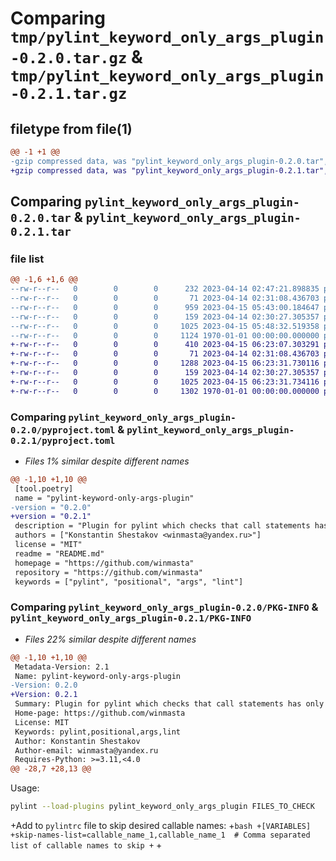# Comparing `tmp/pylint_keyword_only_args_plugin-0.2.0.tar.gz` & `tmp/pylint_keyword_only_args_plugin-0.2.1.tar.gz`

## filetype from file(1)

```diff
@@ -1 +1 @@
-gzip compressed data, was "pylint_keyword_only_args_plugin-0.2.0.tar", max compression
+gzip compressed data, was "pylint_keyword_only_args_plugin-0.2.1.tar", max compression
```

## Comparing `pylint_keyword_only_args_plugin-0.2.0.tar` & `pylint_keyword_only_args_plugin-0.2.1.tar`

### file list

```diff
@@ -1,6 +1,6 @@
--rw-r--r--   0        0        0      232 2023-04-14 02:47:21.898835 pylint_keyword_only_args_plugin-0.2.0/README.md
--rw-r--r--   0        0        0       71 2023-04-14 02:31:08.436703 pylint_keyword_only_args_plugin-0.2.0/pylint_keyword_only_args_plugin/__init__.py
--rw-r--r--   0        0        0      959 2023-04-15 05:43:00.184647 pylint_keyword_only_args_plugin-0.2.0/pylint_keyword_only_args_plugin/checker.py
--rw-r--r--   0        0        0      159 2023-04-14 02:30:27.305357 pylint_keyword_only_args_plugin-0.2.0/pylint_keyword_only_args_plugin/keyword_only_args.py
--rw-r--r--   0        0        0     1025 2023-04-15 05:48:32.519358 pylint_keyword_only_args_plugin-0.2.0/pyproject.toml
--rw-r--r--   0        0        0     1124 1970-01-01 00:00:00.000000 pylint_keyword_only_args_plugin-0.2.0/PKG-INFO
+-rw-r--r--   0        0        0      410 2023-04-15 06:23:07.303291 pylint_keyword_only_args_plugin-0.2.1/README.md
+-rw-r--r--   0        0        0       71 2023-04-14 02:31:08.436703 pylint_keyword_only_args_plugin-0.2.1/pylint_keyword_only_args_plugin/__init__.py
+-rw-r--r--   0        0        0     1288 2023-04-15 06:23:31.730116 pylint_keyword_only_args_plugin-0.2.1/pylint_keyword_only_args_plugin/checker.py
+-rw-r--r--   0        0        0      159 2023-04-14 02:30:27.305357 pylint_keyword_only_args_plugin-0.2.1/pylint_keyword_only_args_plugin/keyword_only_args.py
+-rw-r--r--   0        0        0     1025 2023-04-15 06:23:31.734116 pylint_keyword_only_args_plugin-0.2.1/pyproject.toml
+-rw-r--r--   0        0        0     1302 1970-01-01 00:00:00.000000 pylint_keyword_only_args_plugin-0.2.1/PKG-INFO
```

### Comparing `pylint_keyword_only_args_plugin-0.2.0/pyproject.toml` & `pylint_keyword_only_args_plugin-0.2.1/pyproject.toml`

 * *Files 1% similar despite different names*

```diff
@@ -1,10 +1,10 @@
 [tool.poetry]
 name = "pylint-keyword-only-args-plugin"
-version = "0.2.0"
+version = "0.2.1"
 description = "Plugin for pylint which checks that call statements has only keyword args"
 authors = ["Konstantin Shestakov <winmasta@yandex.ru>"]
 license = "MIT"
 readme = "README.md"
 homepage = "https://github.com/winmasta"
 repository = "https://github.com/winmasta"
 keywords = ["pylint", "positional", "args", "lint"]
```

### Comparing `pylint_keyword_only_args_plugin-0.2.0/PKG-INFO` & `pylint_keyword_only_args_plugin-0.2.1/PKG-INFO`

 * *Files 22% similar despite different names*

```diff
@@ -1,10 +1,10 @@
 Metadata-Version: 2.1
 Name: pylint-keyword-only-args-plugin
-Version: 0.2.0
+Version: 0.2.1
 Summary: Plugin for pylint which checks that call statements has only keyword args
 Home-page: https://github.com/winmasta
 License: MIT
 Keywords: pylint,positional,args,lint
 Author: Konstantin Shestakov
 Author-email: winmasta@yandex.ru
 Requires-Python: >=3.11,<4.0
@@ -28,7 +28,13 @@
 ```
 
 Usage:
 ```bash
 pylint --load-plugins pylint_keyword_only_args_plugin FILES_TO_CHECK
 ```
 
+Add to `pylintrc` file to skip desired callable names:
+```bash
+[VARIABLES]
+skip-names-list=callable_name_1,callable_name_1  # Comma separated list of callable names to skip
+```
+
```

